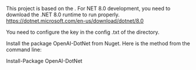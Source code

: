 This project is based on the . For NET 8.0 development, you need to download the .NET 8.0 runtime to run properly.
https://dotnet.microsoft.com/en-us/download/dotnet/8.0

You need to configure the key in the config .txt of the directory.

Install the package OpenAI-DotNet from Nuget. Here is the method from the command line:

Install-Package OpenAI-DotNet
